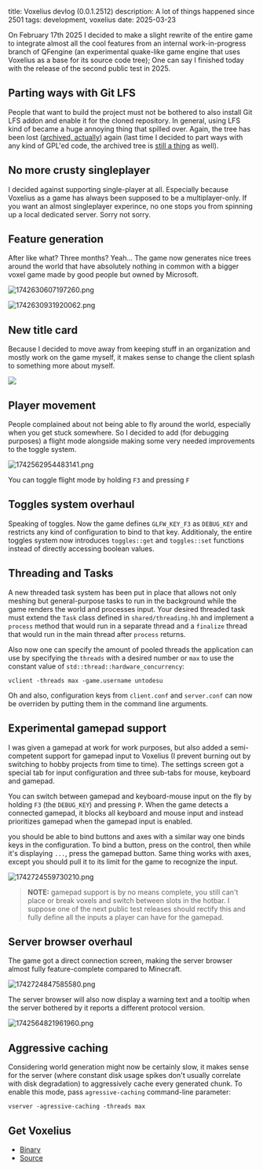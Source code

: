 title: Voxelius devlog (0.0.1.2512)
description: A lot of things happened since 2501
tags: development, voxelius
date: 2025-03-23

On February 17th 2025 I decided to make a slight rewrite of the entire game to integrate almost all the cool features from an internal work-in-progress branch of QFengine (an experimental quake-like game engine that uses Voxelius as a base for its source code tree); One can say I finished today with the release of the second public test in 2025.  

## Parting ways with Git LFS
People that want to build the project must not be bothered to also install Git LFS addon and enable it for the cloned repository. In general, using LFS kind of became a huge annoying thing that spilled over. Again, the tree has been lost ([archived, actually](https://github.com/untodesu/voxelius-lfs)) again (last time I decided to part ways with any kind of GPL'ed code, the archived tree is [still a thing](https://github.com/untodesu/voxelius-gpl) as well).  

## No more crusty singleplayer
I decided against supporting single-player at all. Especially because Voxelius as a game has always been supposed to be a multiplayer-only. If you want an almost singleplayer experince, no one stops you from spinning up a local dedicated server. Sorry not sorry.  

## Feature generation
After like what? Three months? Yeah... The game now generates nice trees around the world that have absolutely nothing in common with a bigger voxel game made by good people but owned by Microsoft.  

![1742630607197260.png](posts/2025-03-23.voxelius-devlog/1742630607197260.png)  

![1742630931920062.png](posts/2025-03-23.voxelius-devlog/1742630931920062.png)  

## New title card
Because I decided to move away from keeping stuff in an organization and mostly work on the game myself, it makes sense to change the client splash to something more about myself.  

![](posts/2025-03-23.voxelius-devlog/1742723769120449.png)  


## Player movement
People complained about not being able to fly around the world, especially when you get stuck somewhere. So I decided to add (for debugging purposes) a flight mode alongside making some very needed improvements to the toggle system.  

![1742562954483141.png](posts/2025-03-23.voxelius-devlog/1742562954483141.png)  

You can toggle flight mode by holding `F3` and pressing `F`

## Toggles system overhaul
Speaking of toggles. Now the game defines `GLFW_KEY_F3` as `DEBUG_KEY` and restricts any kind of configuration to bind to that key. Additionaly, the entire toggles system now introduces `toggles::get` and `toggles::set` functions instead of directly accessing boolean values.  

## Threading and Tasks
A new threaded task system has been put in place that allows not only meshing but general-purpose tasks to run in the background while the game renders the world and processes input. Your desired threaded task must extend the `Task` class defined in `shared/threading.hh` and implement a `process` method that would run in a separate thread and a `finalize` thread that would run in the main thread after `process` returns.  

Also now one can specify the amount of pooled threads the application can use by specifying the `threads` with a desired number or `max` to use the constant value of `std::thread::hardware_concurrency`:  

```
vclient -threads max -game.username untodesu
```

Oh and also, configuration keys from `client.conf` and `server.conf` can now be overriden by putting them in the command line arguments.  

## Experimental gamepad support
I was given a gamepad at work for work purposes, but also added a semi-competent support for gamepad input to Voxelius (I prevent burning out by switching to hobby projects from time to time). The settings screen got a special tab for input configuration and three sub-tabs for mouse, keyboard and gamepad.

You can switch between gamepad and keyboard-mouse input on the fly by holding `F3` (the `DEBUG_KEY`) and pressing `P`. When the game detects a connected gamepad, it blocks all keyboard and mouse input and instead prioritizes gamepad when the gamepad input is enabled.  

you should be able to bind buttons and axes with a similar way one binds keys in the configuration. To bind a button, press on the control, then while it's displaying `...`, press the gamepad button. Same thing works with axes, except you should pull it to its limit for the game to recognize the input.  

![1742724559730210.png](posts/2025-03-23.voxelius-devlog/1742724559730210.png)  

> **NOTE:** gamepad support is by no means complete, you still can't place or break voxels and switch between slots in the hotbar. I suppose one of the next public test releases should rectify this and fully define all the inputs a player can have for the gamepad.  

## Server browser overhaul
The game got a direct connection screen, making the server browser almost fully feature-complete compared to Minecraft.  

![1742724847585580.png](posts/2025-03-23.voxelius-devlog/1742724847585580.png)  

The server browser will also now display a warning text and a tooltip when the server bothered by it reports a different protocol version.  

![1742564821961960.png](posts/2025-03-23.voxelius-devlog/1742564821961960.png)

## Aggressive caching
Considering world generation might now be certainly slow, it makes sense for the server (where constant disk usage spikes don't usually correlate with disk degradation) to aggressively cache every generated chunk. To enable this mode, pass `agressive-caching` command-line parameter:  

```
vserver -agressive-caching -threads max
```

## Get Voxelius

* [Binary](https://github.com/untodesu/voxelius/releases/tag/0.0.1.2512)  
* [Source](https://github.com/untodesu/voxelius)  
